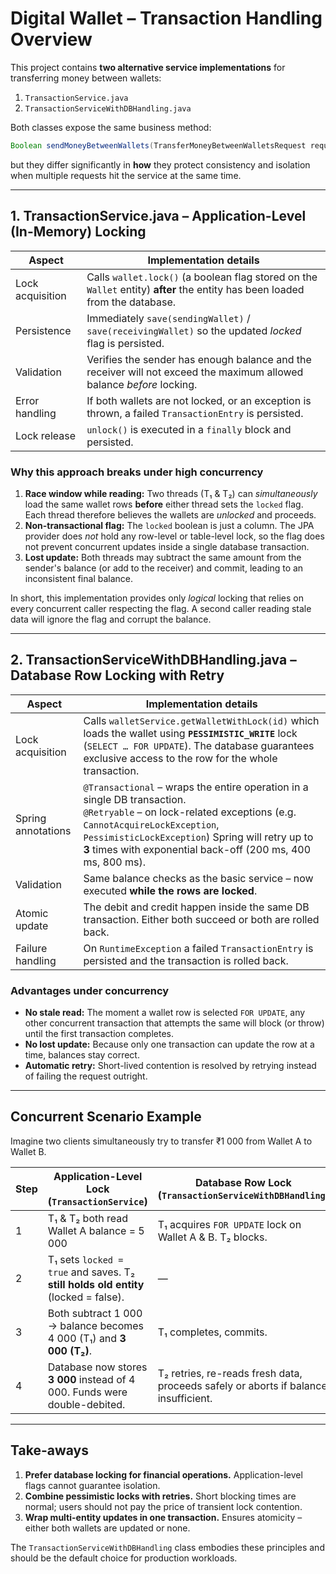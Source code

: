 # Digital Wallet – Transaction Handling Overview

This project contains **two alternative service implementations** for transferring money between wallets:

1. `TransactionService.java`
2. `TransactionServiceWithDBHandling.java`

Both classes expose the same business method:

```java
Boolean sendMoneyBetweenWallets(TransferMoneyBetweenWalletsRequest request)
```

but they differ significantly in **how** they protect consistency and isolation when multiple requests hit the service at the same time.

---

## 1. TransactionService.java  – Application-Level (In-Memory) Locking

| Aspect | Implementation details |
|--------|------------------------|
| Lock acquisition | Calls `wallet.lock()` (a boolean flag stored on the `Wallet` entity) **after** the entity has been loaded from the database. |
| Persistence | Immediately `save(sendingWallet)` / `save(receivingWallet)` so the updated *locked* flag is persisted. |
| Validation | Verifies the sender has enough balance and the receiver will not exceed the maximum allowed balance *before* locking. |
| Error handling | If both wallets are not locked, or an exception is thrown, a failed `TransactionEntry` is persisted. |
| Lock release | `unlock()` is executed in a `finally` block and persisted. |

### Why this approach breaks under high concurrency

1. **Race window while reading:** Two threads (T₁ & T₂) can *simultaneously* load the same wallet rows **before** either thread sets the `locked` flag. Each thread therefore believes the wallets are *unlocked* and proceeds.
2. **Non-transactional flag:** The `locked` boolean is just a column. The JPA provider does *not* hold any row-level or table-level lock, so the flag does not prevent concurrent updates inside a single database transaction.
3. **Lost update:** Both threads may subtract the same amount from the sender's balance (or add to the receiver) and commit, leading to an inconsistent final balance.

In short, this implementation provides only *logical* locking that relies on every concurrent caller respecting the flag. A second caller reading stale data will ignore the flag and corrupt the balance.

---

## 2. TransactionServiceWithDBHandling.java  – Database Row Locking with Retry

| Aspect | Implementation details |
|--------|------------------------|
| Lock acquisition | Calls `walletService.getWalletWithLock(id)` which loads the wallet using **`PESSIMISTIC_WRITE`** lock (`SELECT … FOR UPDATE`). The database guarantees exclusive access to the row for the whole transaction. |
| Spring annotations | `@Transactional` – wraps the entire operation in a single DB transaction.<br>`@Retryable` – on lock-related exceptions (e.g. `CannotAcquireLockException`, `PessimisticLockException`) Spring will retry up to **3** times with exponential back-off (200 ms, 400 ms, 800 ms). |
| Validation | Same balance checks as the basic service – now executed **while the rows are locked**. |
| Atomic update | The debit and credit happen inside the same DB transaction. Either both succeed or both are rolled back. |
| Failure handling | On `RuntimeException` a failed `TransactionEntry` is persisted and the transaction is rolled back. |

### Advantages under concurrency

* **No stale read:** The moment a wallet row is selected `FOR UPDATE`, any other concurrent transaction that attempts the same will block (or throw) until the first transaction completes.
* **No lost update:** Because only one transaction can update the row at a time, balances stay correct.
* **Automatic retry:** Short-lived contention is resolved by retrying instead of failing the request outright.

---

## Concurrent Scenario Example

Imagine two clients simultaneously try to transfer ₹1 000 from Wallet A to Wallet B.

| Step | Application-Level Lock (`TransactionService`) | Database Row Lock (`TransactionServiceWithDBHandling`) |
|------|----------------------------------------------|-------------------------------------------------------|
| 1 | T₁ & T₂ both read Wallet A balance = 5 000 | T₁ acquires `FOR UPDATE` lock on Wallet A & B. T₂ blocks. |
| 2 | T₁ sets `locked = true` and saves. T₂ **still holds old entity** (locked = false). | — |
| 3 | Both subtract 1 000 → balance becomes 4 000 (T₁) and **3 000 (T₂)**. | T₁ completes, commits. |
| 4 | Database now stores **3 000** instead of 4 000. Funds were double-debited. | T₂ retries, re-reads fresh data, proceeds safely or aborts if balance insufficient. |

---

## Take-aways

1. **Prefer database locking for financial operations.** Application-level flags cannot guarantee isolation.
2. **Combine pessimistic locks with retries.** Short blocking times are normal; users should not pay the price of transient lock contention.
3. **Wrap multi-entity updates in one transaction.** Ensures atomicity – either both wallets are updated or none.

The `TransactionServiceWithDBHandling` class embodies these principles and should be the default choice for production workloads. 